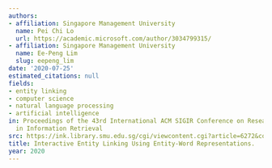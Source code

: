 ```yaml
---
authors:
- affiliation: Singapore Management University
  name: Pei Chi Lo
  url: https://academic.microsoft.com/author/3034799315/
- affiliation: Singapore Management University
  name: Ee-Peng Lim
  slug: eepeng_lim
date: '2020-07-25'
estimated_citations: null
fields:
- entity linking
- computer science
- natural language processing
- artificial intelligence
in: Proceedings of the 43rd International ACM SIGIR Conference on Research and Development
  in Information Retrieval
src: https://ink.library.smu.edu.sg/cgi/viewcontent.cgi?article=6272&context=sis_research
title: Interactive Entity Linking Using Entity-Word Representations.
year: 2020
---
```

